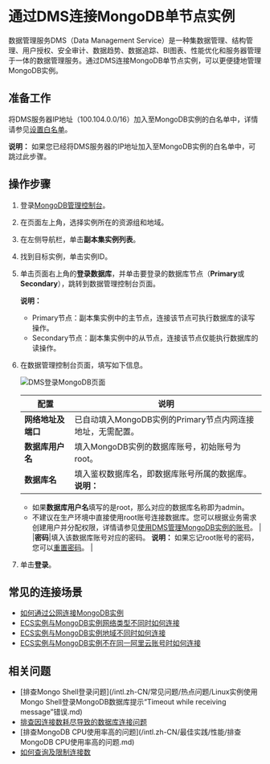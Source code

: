 # 通过DMS连接MongoDB单节点实例

数据管理服务DMS（Data Management Service）是一种集数据管理、结构管理、用户授权、安全审计、数据趋势、数据追踪、BI图表、性能优化和服务器管理于一体的数据管理服务。通过DMS连接MongoDB单节点实例，可以更便捷地管理MongoDB实例。

## 准备工作

将DMS服务器IP地址（100.104.0.0/16）加入至MongoDB实例的白名单中，详情请参见[设置白名单](/intl.zh-CN/单节点快速入门/设置白名单.md)。

**说明：** 如果您已经将DMS服务器的IP地址加入至MongoDB实例的白名单中，可跳过此步骤。

## 操作步骤

1.  登录[MongoDB管理控制台](https://mongodb.console.aliyun.com/)。

2.  在页面左上角，选择实例所在的资源组和地域。

3.  在左侧导航栏，单击**副本集实例列表**。

4.  找到目标实例，单击实例ID。

5.  单击页面右上角的**登录数据库**，并单击要登录的数据库节点（**Primary**或**Secondary**），跳转到数据管理控制台页面。

    **说明：**

    -   Primary节点：副本集实例中的主节点，连接该节点可执行数据库的读写操作。
    -   Secondary节点：副本集实例中的从节点，连接该节点仅能执行数据库的读操作。
6.  在数据管理控制台页面，填写如下信息。

    ![DMS登录MongoDB页面](https://static-aliyun-doc.oss-accelerate.aliyuncs.com/assets/img/zh-CN/0594087951/p13740.png)

    |配置|说明|
    |--|--|
    |**网络地址及端口**|已自动填入MongoDB实例的Primary节点内网连接地址，无需配置。|
    |**数据库用户名**|填入MongoDB实例的数据库账号，初始账号为root。|
    |**数据库名**|填入鉴权数据库名，即数据库账号所属的数据库。 **说明：**

    -   如果**数据库用户名**填写的是root，那么对应的数据库名称即为admin。
    -   不建议在生产环境中直接使用root账号连接数据库。您可以根据业务需求创建用户并分配权限，详情请参见[使用DMS管理MongoDB实例的账号]()。 |
    |**密码**|填入该数据库账号对应的密码。 **说明：** 如果忘记root账号的密码，您可以[重置密码](/intl.zh-CN/单节点快速入门/设置密码.md)。 |

7.  单击**登录**。


## 常见的连接场景

-   [如何通过公网连接MongoDB实例](/intl.zh-CN/用户指南/连接实例/如何通过公网连接MongoDB实例.md)
-   [ECS实例与MongoDB实例网络类型不同时如何连接](/intl.zh-CN/用户指南/连接实例/ECS实例与MongoDB实例网络类型不同时如何连接.md)
-   [ECS实例与MongoDB实例地域不同时如何连接](/intl.zh-CN/用户指南/连接实例/ECS实例与MongoDB实例地域不同时如何连接.md)
-   [ECS实例与MongoDB实例不在同一阿里云账号时如何连接](/intl.zh-CN/用户指南/连接实例/ECS实例与MongoDB实例不在同一阿里云账号时如何连接.md)

## 相关问题

-   [排查Mongo Shell登录问题](/intl.zh-CN/常见问题/热点问题/Linux实例使用Mongo Shell登录MongoDB数据库提示“Timeout while receiving message”错误.md)
-   [排查因连接数耗尽导致的数据库连接问题](/intl.zh-CN/常见问题/热点问题/MongoDB实例连接数耗尽导致数据库连接失败.md)
-   [排查MongoDB CPU使用率高的问题](/intl.zh-CN/最佳实践/性能/排查MongoDB CPU使用率高的问题.md)
-   [如何查询及限制连接数](/intl.zh-CN/常见问题/热点问题/如何查询及限制MongoDB实例的连接数.md)

